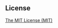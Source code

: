 ## License

[The MIT License (MIT)](https://raw.githubusercontent.com/Sylhare/Type-on-Strap/master/LICENSE)
